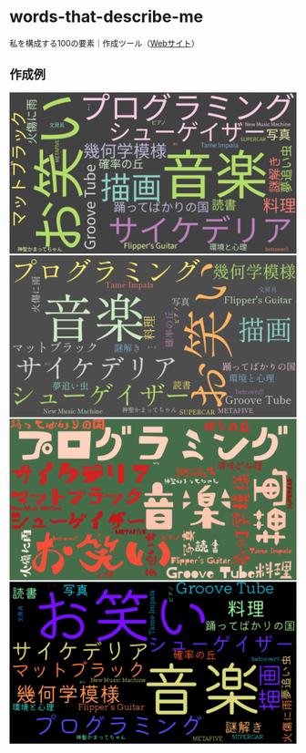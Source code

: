 # words-that-describe-me
私を構成する100の要素｜作成ツール（<a href="https://words-that-describe-me.herokuapp.com/">Webサイト</a>）
## 作成例
<img src="https://github.com/probabilityhill/words-that-describe-me/blob/main/static/img/example_wordcloud_1.png?raw=true" width=800>
<img src="https://github.com/probabilityhill/words-that-describe-me/blob/main/static/img/example_wordcloud_2.png?raw=true" width=800>
<img src="https://github.com/probabilityhill/words-that-describe-me/blob/main/static/img/example_wordcloud_3.png?raw=true" width=800>
<img src="https://github.com/probabilityhill/words-that-describe-me/blob/main/static/img/example_wordcloud_4.png?raw=true" width=800>
